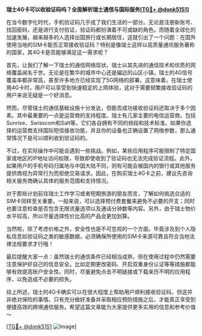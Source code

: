 **瑞士4G卡可以收验证码吗？全面解析瑞士通信与国际服务[[TG💪+ @donk5151](https://t.me/s/donk5151)]**

在当今数字化时代，手机验证码几乎成了我们生活的一部分。无论是注册新账号、找回密码，还是进行支付验证，验证码都扮演着不可或缺的角色。而随着全球化的加速发展，越来越多的人选择出国旅行或长期居住，这就引出了一个问题：在国外使用当地的SIM卡能否正常接收验证码？特别是像瑞士这样以高质量通讯服务著称的国家，其4G卡是否能够满足这一需求呢？

首先，让我们了解一下瑞士的通信网络现状。瑞士以其先进的通信技术和优质的网络覆盖闻名于世。无论是在繁华的城市中心还是偏远的山区小镇，瑞士的4G信号覆盖率都非常高，甚至许多地方已经实现了5G网络的部署。这意味着，在瑞士使用4G卡时，用户可以享受到快速稳定的上网体验，这对于需要频繁接收验证码的用户来说无疑是一个好消息。

然而，尽管瑞士的通信基础设施十分发达，但能否成功接收验证码还取决于多个因素。其中最重要的一点是运营商的支持程度。瑞士有几家主要的电信运营商，包括Sunrise、Swisscom和Salt等，它们各自拥有不同的频段和技术标准。如果你选择的运营商支持国际短信接收功能，并且你的设备也正确设置了网络参数，那么通常情况下是可以顺利收到验证码的。

不过，在实际操作中可能会遇到一些挑战。例如，某些应用程序可能限制了特定国家或地区的IP地址访问权限，导致即使收到了验证码也无法完成验证流程。此外，如果用户的手机号码归属地与中国大陆不同，则有可能会被国内的银行或其他服务提供商视为异常行为而拒绝交易请求。因此，在购买瑞士4G卡之前，建议先咨询相关服务商确认具体的服务范围和支持情况。

对于那些计划前往瑞士工作学习或者短期旅游的朋友而言，了解如何挑选合适的SIM卡同样至关重要。一般来说，可以选择预付费套餐来避免不必要的开支；同时也要注意检查是否包含无限流量选项以及通话分钟数等内容。另外，由于瑞士物价水平较高，所以尽量选择性价比高的产品会更加划算。

当然啦，除了考虑价格之外，安全性也是不可忽视的一个方面。毕竟涉及到个人隐私信息如验证码之类的敏感数据，必须确保所使用的SIM卡来源可靠且符合当地法律法规要求才行哦！

最后提醒大家一点：虽然瑞士的通信条件已经相当成熟，但在使用过程中仍然需要注意保护好自己的信息安全。比如定期更改密码、开启双重身份认证等等措施都能够有效提高账户安全性。同时，尽量避免点击不明链接或下载来历不明的应用程序，以免造成不必要的损失。

综上所述，瑞士的4G卡确实可以在很大程度上帮助用户顺利接收验证码，但这并非绝对保险的事情。只有充分做好准备并采取相应预防措施之后，才能真正享受到便捷高效的跨境通信服务。希望这篇文章能为大家提供更多实用的信息和参考价值～

[[TG💪+ @donk5151](https://t.me/s/donk5151) ![Image](https://i.postimg.cc/rwNCRYN7/Snipaste-2025-04-30-17-27-05.png)]